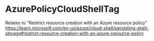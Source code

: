 # AzurePolicyCloudShellTag

Relates to  "Restrict resource creation with an Azure resource policy"
https://learn.microsoft.com/en-us/azure/cloud-shell/persisting-shell-storage#restrict-resource-creation-with-an-azure-resource-policy


